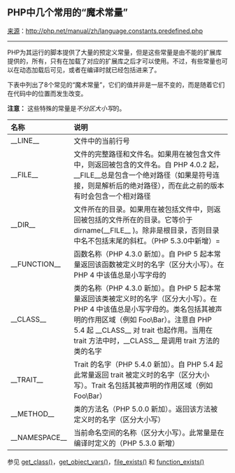 ## PHP中几个常用的“魔术常量”

[来源](http://php.net/manual/zh/language.constants.predefined.php)：http://php.net/manual/zh/language.constants.predefined.php

------

PHP为其运行的脚本提供了大量的预定义常量，但是这些常量是由不能的扩展库提供的，所有，只有在加载了对应的扩展库之后才可以使用。不过，有些常量也可以在动态加载后可见，或者在编译时就已经包括进来了。

下表中列出了8个常见的“魔术常量”，它们的值并非是一层不变的，而是随着它们在代码中的位置而发生改变。

**注意：** 这些特殊的常量是*不分区大小写*的。

|名称|说明|
|:---|:---|
|\_\_LINE__ |文件中的当前行号|
|\_\_FILE__ |文件的完整路径和文件名。如果用在被包含文件中，则返回被包含的文件名。自 PHP 4.0.2 起，\_\_FILE__总是包含一个绝对路径（如果是符号连接，则是解析后的绝对路径），而在此之前的版本有时会包含一个相对路径|
|\_\_DIR__ | 文件所在的目录。如果用在被包括文件中，则返回被包括的文件所在的目录。它等价于 dirname(\_\_FILE__ )。除非是根目录，否则目录中名不包括末尾的斜杠。（PHP 5.3.0中新增）= |
|\_\_FUNCTION__ |函数名称（PHP 4.3.0 新加）。自 PHP 5 起本常量返回该函数被定义时的名字（区分大小写）。在 PHP 4 中该值总是小写字母的|
|\_\_CLASS__ |类的名称（PHP 4.3.0 新加）。自 PHP 5 起本常量返回该类被定义时的名字（区分大小写）。在 PHP 4 中该值总是小写字母的。类名包括其被声明的作用区域（例如 Foo\Bar）。注意自 PHP 5.4 起 \_\_CLASS__ 对 trait 也起作用。当用在 trait 方法中时，\_\_CLASS__ 是调用 trait 方法的类的名字|
|\_\_TRAIT__ |Trait 的名字（PHP 5.4.0 新加）。自 PHP 5.4 起此常量返回 trait 被定义时的名字（区分大小写）。Trait 名包括其被声明的作用区域（例如 Foo\Bar）|
|\_\_METHOD__ |类的方法名（PHP 5.0.0 新加）。返回该方法被定义时的名字（区分大小写）|
|\_\_NAMESPACE__ |当前命名空间的名称（区分大小写）。此常量是在编译时定义的（PHP 5.3.0 新增）|

参见 [get_class()](http://php.net/manual/zh/function.get-class.php)，[get_object_vars()](http://php.net/manual/zh/function.get-object-vars.php)，[file_exists()](http://php.net/manual/zh/function.file-exists.php) 和 [function_exists()](http://php.net/manual/zh/function.function-exists.php)

